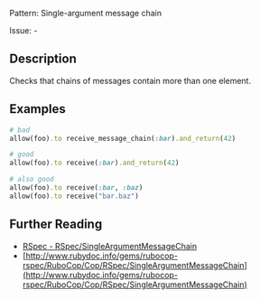 Pattern: Single-argument message chain

Issue: -

## Description

Checks that chains of messages contain more than one element.

## Examples

```ruby
# bad
allow(foo).to receive_message_chain(:bar).and_return(42)

# good
allow(foo).to receive(:bar).and_return(42)

# also good
allow(foo).to receive(:bar, :baz)
allow(foo).to receive("bar.baz")
```

## Further Reading

* [RSpec - RSpec/SingleArgumentMessageChain](https://rubocop-rspec.readthedocs.io/en/latest/cops_rspec/#rspecsingleargumentmessagechain)
* [http://www.rubydoc.info/gems/rubocop-rspec/RuboCop/Cop/RSpec/SingleArgumentMessageChain](http://www.rubydoc.info/gems/rubocop-rspec/RuboCop/Cop/RSpec/SingleArgumentMessageChain)
